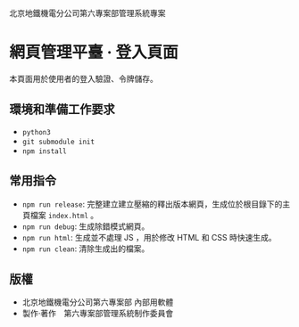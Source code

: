 北京地鐵機電分公司第六專案部管理系統專案
# 網頁管理平臺 · 登入頁面

本頁面用於使用者的登入驗證、令牌儲存。

## 環境和準備工作要求
- `python3`
- `git submodule init`
- `npm install`

## 常用指令
- `npm run release`: 完整建立建立壓縮的釋出版本網頁，生成位於根目錄下的主頁檔案 `index.html` 。
- `npm run debug`: 生成除錯模式網頁。
- `npm run html`: 生成並不處理 JS ，用於修改 HTML 和 CSS 時快速生成。
- `npm run clean`: 清除生成出的檔案。

## 版權
- 北京地鐵機電分公司第六專案部 內部用軟體
- 製作·著作　第六專案部管理系統制作委員會